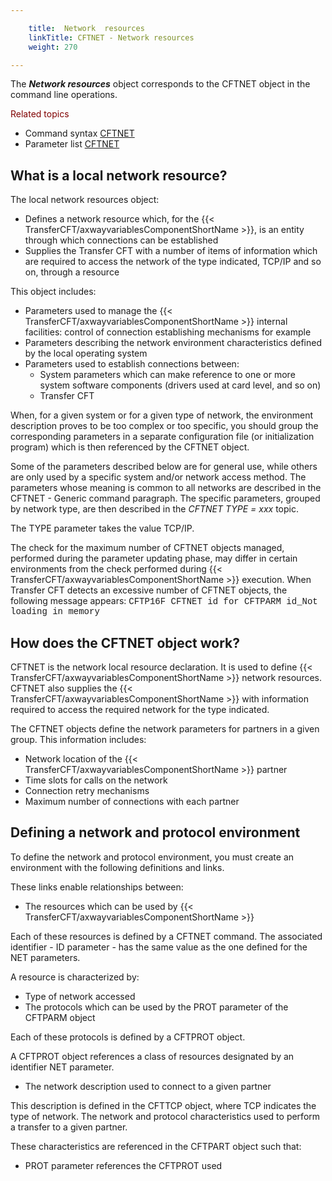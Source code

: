 ```yaml
---

    title:  Network  resources 
    linkTitle: CFTNET - Network resources 
    weight: 270

---
```

The
<span style="font-style: italic;">**Network resources**</span> object corresponds to the CFTNET object in the command line operations.

****<span style="color: #800000; font-weight: normal; text-decoration: none;">Related
topics</span>****

- Command syntax
    [CFTNET](../../../c_intro_userinterfaces/command_summary#CFTNET)
- Parameter list
    [CFTNET](../../../c_intro_userinterfaces/web_copilot_ui/conf_intro/cftnet)

<span id="What_is_a_local_network_resource_"></span>

## What is a local network resource?

The local network resources object:

- Defines a network
    resource which, for the {{< TransferCFT/axwayvariablesComponentShortName >}}, is an entity through which connections
    can be established
- Supplies the Transfer
    CFT with a number of items of information which are required to access
    the network of the type indicated, TCP/IP and so on, through
    a resource

This object includes:

- Parameters used
    to manage the {{< TransferCFT/axwayvariablesComponentShortName >}} internal facilities: control of connection
    establishing mechanisms for example
- Parameters describing
    the network environment characteristics defined by the local operating
    system
- Parameters used
    to establish connections between:
    -   System
        parameters which can make reference to one or more system software components
        (drivers used at card level, and so on)
    -   Transfer
        CFT

When, for a given system or for a given type of network, the environment
description proves to be too complex or too specific, you should group
the corresponding parameters in a separate configuration file (or initialization
program) which is then referenced by the CFTNET object.

Some of the parameters described below are for general use, while others
are only used by a specific system and/or network access method. The parameters
whose meaning is common to all networks are described in the CFTNET -
Generic command paragraph. The specific parameters, grouped by network
type, are then described in the *CFTNET TYPE = xxx <span style="font-style: normal;">topic</span>*.

The TYPE parameter takes the value TCP/IP.

The check for the maximum number of CFTNET objects managed, performed
during the parameter updating phase, may differ in certain environments
from the check performed during {{< TransferCFT/axwayvariablesComponentShortName  >}} execution. When Transfer
CFT detects an excessive number of CFTNET objects, the following message
appears: <span style="font-family: 'Courier New', monospace;">CFTP16F
CFTNET id for CFTPARM id\_Not loading in memory</span>

<span id="How_does_the_CFTNET_object_work_"></span>

## How does the CFTNET object work?

CFTNET is the network local resource declaration. It is used to define
{{< TransferCFT/axwayvariablesComponentShortName  >}} network resources. CFTNET also supplies the {{< TransferCFT/axwayvariablesComponentShortName  >}}
with information required to access the required network for the type
indicated.

The CFTNET objects define the network parameters for partners in a given
group. This information includes:

- Network
    location of the {{< TransferCFT/axwayvariablesComponentShortName >}} partner
- Time slots
    for calls on the network
- Connection
    retry mechanisms
- Maximum number
    of connections with each partner

<span id="Defining_a_network_and_protocol_environment"></span>

## Defining a network and protocol environment

To define the network and protocol environment, you must create an environment
with the following definitions and links.

These links enable relationships between:

- The resources
    which can be used by {{< TransferCFT/axwayvariablesComponentShortName >}}

Each of these resources is defined by a CFTNET command.
The associated identifier - ID parameter - has the same value as the one
defined for the NET parameters.

A resource is characterized by:

- Type of
    network accessed
- The protocols
    which can be used by the PROT
    parameter of the CFTPARM object

Each of these protocols is defined by a CFTPROT object.

A CFTPROT object references a class of resources designated
by an identifier NET parameter.

- The network
    description used to connect to a given partner

This description is defined in the CFTTCP object,
where TCP indicates
the type of network. The network
and protocol characteristics used to perform a transfer to a given partner.

These characteristics are referenced in the CFTPART
object such that:

- PROT
    parameter references the CFTPROT used
